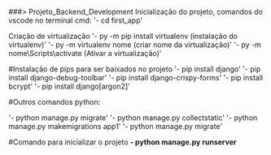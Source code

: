 ###> Projeto_Backend_Development
Inicialização do projeto, comandos do vscode no terminal cmd: 
'- cd first_app'

Criação de virtualização
'- py -m pip install virtualenv (instalação do virtualenv)'
'- py -m virtualenv nome (criar nome da virtualização)'
'- py -m nome\Scripts\activate (Ativar a virtualização)'

  
#Instalação de pips para ser baixados no projeto
'- pip install django'
'- pip install django-debug-toolbar'
'- pip install django-crispy-forms'
'- pip install bcrypt'
'- pip install django[argon2]'

#Outros comandos python:

'- python manage.py migrate'
'- python manage.py collectstatic'
'- python manage.py makemigrations app1'
'- python manage.py migrate'

#Comando para inicializar o projeto
__- python manage.py runserver__
